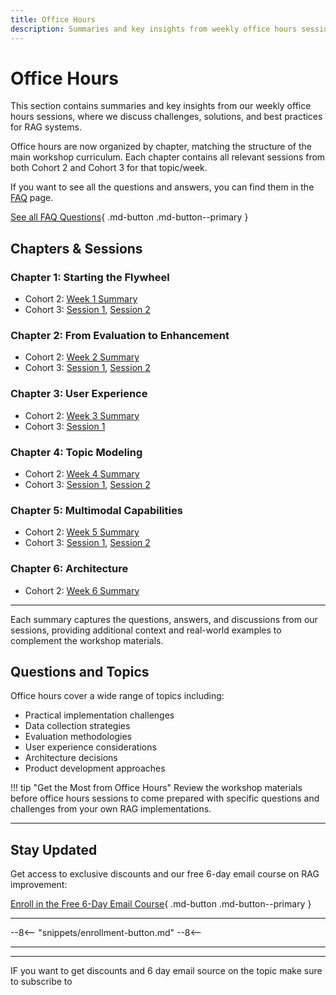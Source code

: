```yaml
---
title: Office Hours
description: Summaries and key insights from weekly office hours sessions
---
```


# Office Hours

This section contains summaries and key insights from our weekly office hours sessions, where we discuss challenges, solutions, and best practices for RAG systems.

Office hours are now organized by chapter, matching the structure of the main workshop curriculum. Each chapter contains all relevant sessions from both Cohort 2 and Cohort 3 for that topic/week.

If you want to see all the questions and answers, you can find them in the [FAQ](faq.md) page.

[See all FAQ Questions](faq.md){ .md-button .md-button--primary }

## Chapters & Sessions

### Chapter 1: Starting the Flywheel

- Cohort 2: [Week 1 Summary](cohort2/week1-summary.md)
- Cohort 3: [Session 1](cohort3/week-1-1.md), [Session 2](cohort3/week-1-2.md)

### Chapter 2: From Evaluation to Enhancement

- Cohort 2: [Week 2 Summary](cohort2/week2-summary.md)
- Cohort 3: [Session 1](cohort3/week-2-1.md), [Session 2](cohort3/week-2-2.md)

### Chapter 3: User Experience

- Cohort 2: [Week 3 Summary](cohort2/week3-summary.md)
- Cohort 3: [Session 1](cohort3/week-3-1.md)

### Chapter 4: Topic Modeling

- Cohort 2: [Week 4 Summary](cohort2/week4-summary.md)
- Cohort 3: [Session 1](cohort3/week-4-1.md), [Session 2](cohort3/week-4-2.md)

### Chapter 5: Multimodal Capabilities

- Cohort 2: [Week 5 Summary](cohort2/week5-summary.md)
- Cohort 3: [Session 1](cohort3/week-5-1.md), [Session 2](cohort3/week-5-2.md)

### Chapter 6: Architecture

- Cohort 2: [Week 6 Summary](cohort2/week6-summary.md)

---

Each summary captures the questions, answers, and discussions from our sessions, providing additional context and real-world examples to complement the workshop materials.

## Questions and Topics

Office hours cover a wide range of topics including:

- Practical implementation challenges
- Data collection strategies
- Evaluation methodologies
- User experience considerations
- Architecture decisions
- Product development approaches

!!! tip "Get the Most from Office Hours"
Review the workshop materials before office hours sessions to come prepared with specific questions and challenges from your own RAG implementations.

---

## Stay Updated

Get access to exclusive discounts and our free 6-day email course on RAG improvement:

[Enroll in the Free 6-Day Email Course](https://improvingrag.com/){ .md-button .md-button--primary }

---

--8<--
  "snippets/enrollment-button.md"
--8<--

---


---

IF you want to get discounts and 6 day email source on the topic make sure to subscribe to

<script async data-uid="010fd9b52b" src="https://fivesixseven.kit.com/010fd9b52b/index.js"></script>
